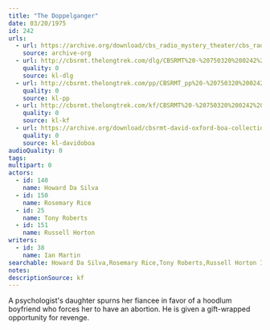 ```yaml
---
title: "The Doppelganger"
date: 03/20/1975
id: 242
urls: 
  - url: https://archive.org/download/cbs_radio_mystery_theater/cbs_radio_mystery_theater-0201-0250.zip/cbs_radio_mystery_theater-0201-0250%2Fcbsrmt_0242_the_doppelganger.mp3
    source: archive-org
  - url: http://cbsrmt.thelongtrek.com/dlg/CBSRMT%20-%20750320%200242%20The%20Doppelganger.mp3
    quality: 0
    source: kl-dlg
  - url: http://cbsrmt.thelongtrek.com/pp/CBSRMT_pp%20-%20750320%200242%20The%20Doppelganger.mp3
    quality: 0
    source: kl-pp
  - url: http://cbsrmt.thelongtrek.com/kf/CBSRMT%20-%20750320%200242%20The%20Doppelganger_kf.mp3
    quality: 0
    source: kl-kf
  - url: https://archive.org/download/cbsrmt-david-oxford-boa-collection/CBSRMT-750320-0242-The-Doppelganger-(64-44)_kf-{BoA}.mp3
    quality: 0
    source: kl-davidoboa
audioQuality: 0
tags: 
multipart: 0
actors:  
  - id: 140
    name: Howard Da Silva  
  - id: 150
    name: Rosemary Rice  
  - id: 25
    name: Tony Roberts  
  - id: 151
    name: Russell Horton
writers:  
  - id: 38
    name: Ian Martin
searchable: Howard Da Silva,Rosemary Rice,Tony Roberts,Russell Horton Ian Martin
notes: 
descriptionSource: kf
---
```

A psychologist's daughter spurns her fiancee in favor of a hoodlum boyfriend who forces her to have an abortion. He is given a gift-wrapped opportunity for revenge.